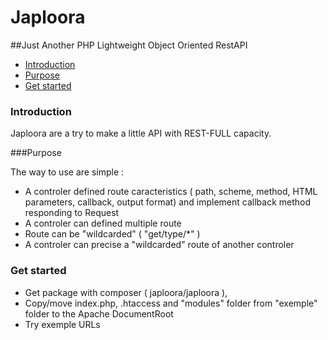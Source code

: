 # Japloora 
##Just Another PHP Lightweight Object Oriented RestAPI


* [Introduction](#introduction)
* [Purpose](#Purpose)
* [Get started](#get-started)


### Introduction

Japloora are a try to make a little API with REST-FULL capacity.

###Purpose

The way to use are simple : 
- A controler defined route caracteristics ( path, scheme, method, HTML parameters, callback, output format) and implement callback method responding to Request
- A controler can defined multiple route
- Route can be "wildcarded" ( "get/type/*" )
- A controler can precise a "wildcarded" route of another controler


### Get started

- Get package with composer ( japloora/japloora ),
- Copy/move index.php, .htaccess and "modules" folder from "exemple" folder to the Apache DocumentRoot
- Try exemple URLs

